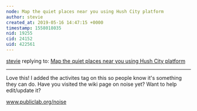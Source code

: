 ```yaml
---
node: Map the quiet places near you using Hush City platform
author: stevie
created_at: 2019-05-16 14:47:15 +0000
timestamp: 1558018035
nid: 19255
cid: 24152
uid: 422561
---
```




[stevie](../profile/stevie) replying to: [Map the quiet places near you using Hush City platform](../notes/Hush_City_Mobile_Lab/05-06-2019/map-the-quiet-places-near-you-using-hushcity-platform)

----
 Love this! I added the activites tag on this so people know it's something they can do. Have you visited the wiki page on noise yet? Want to help edit/update it? 

www.publiclab.org/noise  